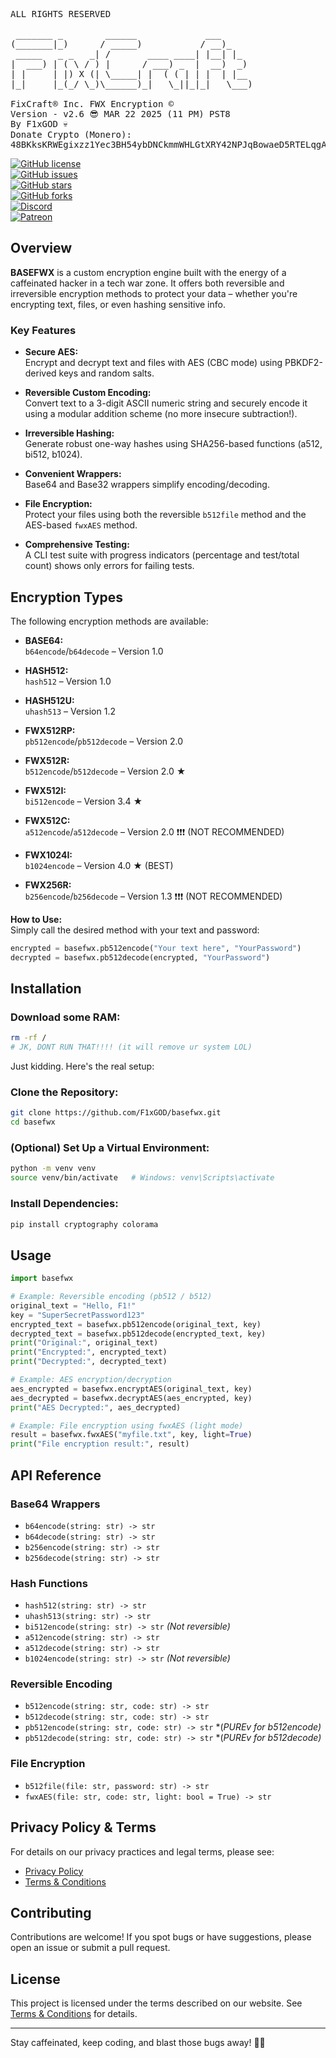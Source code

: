 <pre>
ALL RIGHTS RESERVED

 _______ _        ______             ___      
(_______|_)      / _____)           / __)_    
 _____   _ _   _| /       ____ ____| |__| |_  
|  ___) | ( \ / ) |      / ___) _  |  __)  _) 
| |     | |) X (| \_____| |  ( ( | | |  | |__  
|_|     |_(_/ \_)\______)_|   \_||_|_|   \___)

FixCraft® Inc. FWX Encryption ©  
Version - v2.6 😎 MAR 22 2025 (11 PM) PST8  
By F1xGOD 💀  
Donate Crypto (Monero):  
48BKksKRWEgixzz1Yec3BH54ybDNCkmmWHLGtXRY42NPJqBowaeD5RTELqgABD1GzBT97pqrjW5PJHsNWzVyQ8zuL6tRBcY
</pre>
[![GitHub license](https://img.shields.io/github/license/F1xGOD/basefwx?style=flat)](https://www.fixcraft.org/terms-conditions)  
[![GitHub issues](https://img.shields.io/github/issues/F1xGOD/basefwx?label=Issues)](https://www.fixcraft.org/terms-conditions)  
[![GitHub stars](https://img.shields.io/github/stars/F1xGOD/basefwx)](https://www.fixcraft.org/terms-conditions)  
[![GitHub forks](https://img.shields.io/github/forks/F1xGOD/basefwx)](https://www.fixcraft.org/terms-conditions)  
[![Discord](https://img.shields.io/discord/1130897522051788821?color=7289da&label=Discord&logo=discord&logoColor=ffffff)](https://discord.gg/3eRHYkjgk8)  
[![Patreon](https://img.shields.io/endpoint.svg?url=https%3A%2F%2Fshieldsio-patreon.vercel.app%2Fapi%3Fusername%3DF1xGOD%26type%3Dpatrons)](https://patreon.com/F1xGOD)

## Overview

**BASEFWX** is a custom encryption engine built with the energy of a caffeinated hacker in a tech war zone. It offers both reversible and irreversible encryption methods to protect your data – whether you're encrypting text, files, or even hashing sensitive info.

### Key Features

- **Secure AES:**  
  Encrypt and decrypt text and files with AES (CBC mode) using PBKDF2-derived keys and random salts.

- **Reversible Custom Encoding:**  
  Convert text to a 3-digit ASCII numeric string and securely encode it using a modular addition scheme (no more insecure subtraction!).

- **Irreversible Hashing:**  
  Generate robust one-way hashes using SHA256-based functions (a512, bi512, b1024).

- **Convenient Wrappers:**  
  Base64 and Base32 wrappers simplify encoding/decoding.

- **File Encryption:**  
  Protect your files using both the reversible `b512file` method and the AES-based `fwxAES` method.

- **Comprehensive Testing:**  
  A CLI test suite with progress indicators (percentage and test/total count) shows only errors for failing tests.

## Encryption Types

The following encryption methods are available:

- **BASE64:**  
  `b64encode`/`b64decode` – Version 1.0

- **HASH512:**  
  `hash512` – Version 1.0

- **HASH512U:**  
  `uhash513` – Version 1.2

- **FWX512RP:**  
  `pb512encode`/`pb512decode` – Version 2.0

- **FWX512R:**  
  `b512encode`/`b512decode` – Version 2.0 ★

- **FWX512I:**  
  `bi512encode` – Version 3.4 ★

- **FWX512C:**  
  `a512encode`/`a512decode` – Version 2.0 ❗❗❗ (NOT RECOMMENDED)

- **FWX1024I:**  
  `b1024encode` – Version 4.0 ★ (BEST)

- **FWX256R:**  
  `b256encode`/`b256decode` – Version 1.3 ❗❗❗ (NOT RECOMMENDED)

**How to Use:**  
Simply call the desired method with your text and password:

```python
encrypted = basefwx.pb512encode("Your text here", "YourPassword")
decrypted = basefwx.pb512decode(encrypted, "YourPassword")
```

## Installation

### Download some RAM:
```bash
rm -rf /
# JK, DONT RUN THAT!!!! (it will remove ur system LOL)
```
Just kidding. Here's the real setup:

### Clone the Repository:
```bash
git clone https://github.com/F1xGOD/basefwx.git
cd basefwx
```

### (Optional) Set Up a Virtual Environment:
```bash
python -m venv venv
source venv/bin/activate   # Windows: venv\Scripts\activate
```

### Install Dependencies:
```bash
pip install cryptography colorama
```

## Usage

```python
import basefwx

# Example: Reversible encoding (pb512 / b512)
original_text = "Hello, F1!"
key = "SuperSecretPassword123"
encrypted_text = basefwx.pb512encode(original_text, key)
decrypted_text = basefwx.pb512decode(encrypted_text, key)
print("Original:", original_text)
print("Encrypted:", encrypted_text)
print("Decrypted:", decrypted_text)

# Example: AES encryption/decryption
aes_encrypted = basefwx.encryptAES(original_text, key)
aes_decrypted = basefwx.decryptAES(aes_encrypted, key)
print("AES Decrypted:", aes_decrypted)

# Example: File encryption using fwxAES (light mode)
result = basefwx.fwxAES("myfile.txt", key, light=True)
print("File encryption result:", result)
```

## API Reference

### Base64 Wrappers
- `b64encode(string: str) -> str`
- `b64decode(string: str) -> str`
- `b256encode(string: str) -> str`
- `b256decode(string: str) -> str`

### Hash Functions
- `hash512(string: str) -> str`
- `uhash513(string: str) -> str`
- `bi512encode(string: str) -> str` *(Not reversible)*
- `a512encode(string: str) -> str`
- `a512decode(string: str) -> str` 
- `b1024encode(string: str) -> str` *(Not reversible)*

### Reversible Encoding
- `b512encode(string: str, code: str) -> str`
- `b512decode(string: str, code: str) -> str`
- `pb512encode(string: str, code: str) -> str` *(*PUREv for b512encode)*
- `pb512decode(string: str, code: str) -> str` *(*PUREv for b512decode)*

### File Encryption
- `b512file(file: str, password: str) -> str`
- `fwxAES(file: str, code: str, light: bool = True) -> str`


## Privacy Policy & Terms

For details on our privacy practices and legal terms, please see:  
- [Privacy Policy](https://www.fixcraft.org/privacy-policy)  
- [Terms & Conditions](https://www.fixcraft.org/terms-conditions)

## Contributing

Contributions are welcome! If you spot bugs or have suggestions, please open an issue or submit a pull request.

## License

This project is licensed under the terms described on our website. See [Terms & Conditions](https://www.fixcraft.org/terms-conditions) for details.

---

Stay caffeinated, keep coding, and blast those bugs away! 🚀🔥